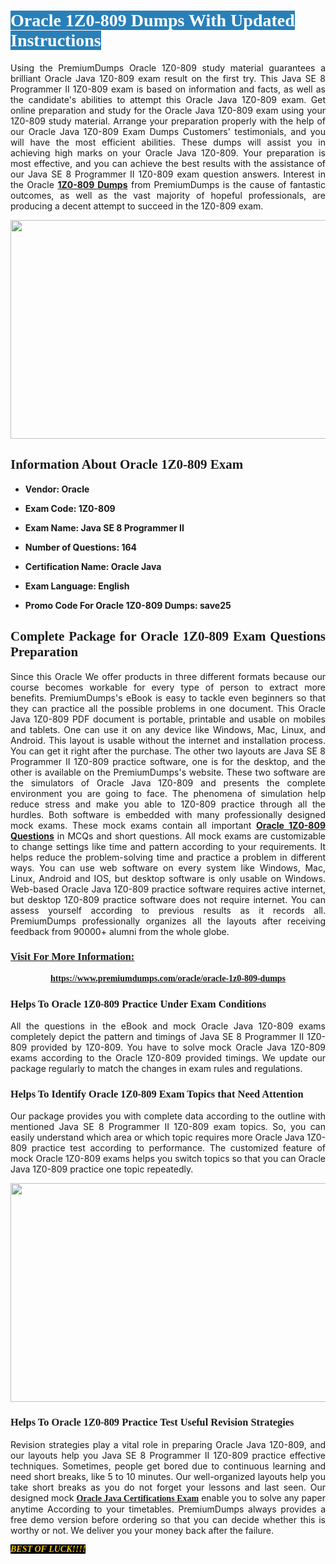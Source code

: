 <h1><span style="color:#ffffff;"><span style="font-family:Georgia,serif;"><strong><span style="background-color:#2980b9;">Oracle 1Z0-809 Dumps With Updated Instructions</span></strong></span></span></h1>

<p style="text-align: justify;">Using the PremiumDumps Oracle 1Z0-809 study material guarantees a brilliant Oracle Java 1Z0-809 exam result on the first try. This Java SE 8 Programmer II 1Z0-809 exam is based on information and facts, as well as the candidate's abilities to attempt this Oracle Java 1Z0-809 exam. Get online preparation and study for the Oracle Java 1Z0-809 exam using your 1Z0-809 study material. Arrange your preparation properly with the help of our Oracle Java 1Z0-809 Exam Dumps Customers' testimonials, and you will have the most efficient abilities. These dumps will assist you in achieving high marks on your Oracle Java 1Z0-809. Your preparation is most effective, and you can achieve the best results with the assistance of our Java SE 8 Programmer II 1Z0-809 exam question answers. Interest in the Oracle <a href="https://www.premiumdumps.com/oracle/oracle-1z0-809-dumps"><strong>1Z0-809 </strong><b>Dumps</b></a> from PremiumDumps is the cause of fantastic outcomes, as well as the vast majority of hopeful professionals, are producing a decent attempt to succeed in the 1Z0-809 exam.</p>

<p style="text-align: center;"><a href="https://www.premiumdumps.com/oracle/oracle-1z0-809-dumps"><img alt="" src="https://i.imgur.com/P39uA2n.jpeg" style="width: 700px; height: 350px;" /></a></p>

<h2 style="text-align: justify;"><span style="font-family:Georgia,serif;"><strong>Information About Oracle 1Z0-809 Exam</strong></span></h2>

<ul>
	<li>
	<p style="text-align: justify;"><b>Vendor: Oracle</b></p>
	</li>
	<li>
	<p style="text-align: justify;"><b>Exam Code: 1Z0-809</b></p>
	</li>
	<li>
	<p style="text-align: justify;"><b>Exam Name: Java SE 8 Programmer II</b></p>
	</li>
	<li>
	<p style="text-align: justify;"><b>Number of Questions: 164</b></p>
	</li>
	<li>
	<p style="text-align: justify;"><b>Certification Name: Oracle Java</b></p>
	</li>
	<li>
	<p style="text-align: justify;"><b>Exam Language: English</b></p>
	</li>
	<li>
	<p style="text-align: justify;"><b>Promo Code For Oracle 1Z0-809 Dumps: save25</b></p>
	</li>
</ul>

<h2 style="text-align: justify;"><span style="font-family:Georgia,serif;"><strong>Complete Package for Oracle 1Z0-809 Exam Questions Preparation</strong></span></h2>

<p style="text-align: justify;">Since this Oracle We offer products in three different formats because our course becomes workable for every type of person to extract more benefits. PremiumDumps's eBook is easy to tackle even beginners so that they can practice all the possible problems in one document. This Oracle Java 1Z0-809 PDF document is portable, printable and usable on mobiles and tablets. One can use it on any device like Windows, Mac, Linux, and Android. This layout is usable without the internet and installation process. You can get it right after the purchase. The other two layouts are Java SE 8 Programmer II 1Z0-809 practice software, one is for the desktop, and the other is available on the PremiumDumps's website. These two software are the simulators of Oracle Java 1Z0-809 and presents the complete environment you are going to face. The phenomena of simulation help reduce stress and make you able to 1Z0-809 practice through all the hurdles. Both software is embedded with many professionally designed mock exams. These mock exams contain all important <strong><a href="https://www.premiumdumps.com/oracle/oracle-1z0-809-dumps">Oracle 1Z0-809 Questions</a></strong> in MCQs and short questions. All mock exams are customizable to change settings like time and pattern according to your requirements. It helps reduce the problem-solving time and practice a problem in different ways. You can use web software on every system like Windows, Mac, Linux, Android and IOS, but desktop software is only usable on Windows. Web-based Oracle Java 1Z0-809 practice software requires active internet, but desktop 1Z0-809 practice software does not require internet. You can assess yourself according to previous results as it records all. PremiumDumps professionally organizes all the layouts after receiving feedback from 90000+ alumni from the whole globe.</p>

<h3><span style="font-family:Georgia,serif;"><strong><u>Visit For More Information:</u></strong></span></h3>

<p style="text-align: center;"><span style="font-size:14px;"><span style="font-family:Georgia,serif;"><strong><a href="https://www.premiumdumps.com/oracle/oracle-1z0-809-dumps">https://www.premiumdumps.com/oracle/oracle-1z0-809-dumps</a></strong></span></span></p>

<h3 style="text-align: justify;"><span style="font-family:Georgia,serif;"><strong><strong><strong>Helps To Oracle 1Z0-809 Practice Under Exam Conditions</strong></strong></strong></span></h3>

<p style="text-align: justify;">All the questions in the eBook and mock Oracle Java 1Z0-809 exams completely depict the pattern and timings of Java SE 8 Programmer II 1Z0-809 provided by 1Z0-809. You have to solve mock Oracle Java 1Z0-809 exams according to the Oracle 1Z0-809 provided timings. We update our package regularly to match the changes in exam rules and regulations.</p>

<h3 style="text-align: justify;"><span style="font-family:Georgia,serif;"><strong><strong><strong>Helps To Identify Oracle 1Z0-809 Exam Topics that Need Attention</strong></strong></strong></span></h3>

<p style="text-align: justify;">Our package provides you with complete data according to the outline with mentioned Java SE 8 Programmer II 1Z0-809 exam topics. So, you can easily understand which area or which topic requires more Oracle Java 1Z0-809 practice test according to performance. The customized feature of mock Oracle 1Z0-809 exams helps you switch topics so that you can Oracle Java 1Z0-809 practice one topic repeatedly.</p>

<p style="text-align: center;"><strong><a href="https://www.premiumdumps.com/oracle/oracle-1z0-809-dumps"><img alt="" src="https://i.imgur.com/2KPb8yb.jpeg" style="width: 700px; height: 350px;" /></a></strong></p>

<h3 style="text-align: justify;"><span style="font-family:Georgia,serif;"><strong><strong><strong>Helps To Oracle 1Z0-809 Practice Test Useful Revision Strategies</strong></strong></strong></span></h3>

<p style="text-align: justify;">Revision strategies play a vital role in preparing Oracle Java 1Z0-809, and our layouts help you Java SE 8 Programmer II 1Z0-809 practice effective techniques. Sometimes, people get bored due to continuous learning and need short breaks, like 5 to 10 minutes. Our well-organized layouts help you take short breaks as you do not forget your lessons and last seen. Our designed mock <span style="font-family:Georgia,serif;"><strong><a href="http://https://www.premiumdumps.com/oracle/oracle-java-dumps">Oracle Java Certifications Exam</a></strong></span> enable you to solve any paper anytime According to your timetables. PremiumDumps always provides a free demo version before ordering so that you can decide whether this is worthy or not. We deliver you your money back after the failure.</p>

<p style="text-align: justify;"><span style="color:#f1c40f;"><strong><span style="font-family:Georgia,serif;"><span style="font-size:14px;"><em><strong><span style="background-color:#000000;">BEST OF LUCK!!!!</span></strong></em></span></span></strong></span></p>
